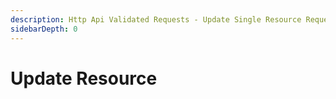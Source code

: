 ```yaml
---
description: Http Api Validated Requests - Update Single Resource Request
sidebarDepth: 0
---
```


# Update Resource